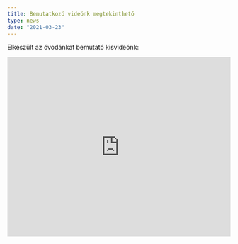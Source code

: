 ```yaml
---
title: Bemutatkozó videónk megtekinthető
type: news
date: "2021-03-23"
---
```


Elkészült az óvodánkat bemutató kisvideónk:

<div style="text-align: center;">
  <iframe style="max-width: 100%;" width="720" height="405" src="https://www.youtube.com/embed/1_kh_JK5Y6M" title="YouTube video player" frameborder="0" allow="accelerometer; autoplay; clipboard-write; encrypted-media; gyroscope; picture-in-picture" allowfullscreen></iframe>
</div>
